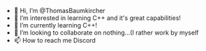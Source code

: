 - 👋 Hi, I’m @ThomasBaumkircher
- 👀 I’m interested in learning C++ and it's great capabilities!
- 🌱 I’m currently learning C++!
- 💞️ I’m looking to collaborate on nothing...(I rather work by myself
- 📫 How to reach me Discord

<!---
ThomasBaumkircher/ThomasBaumkircher is a ✨ special ✨ repository because its `README.md` (this file) appears on your GitHub profile.
You can click the Preview link to take a look at your changes.
--->
